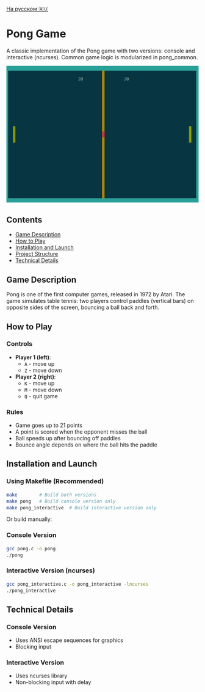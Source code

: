 [На русском 🇷🇺](README_RUS.md)

# Pong Game
A classic implementation of the Pong game with two versions: console and interactive (ncurses). Common game logic is modularized in pong_common.

![](./docs/pong-interactive.webp)

## Contents

- [Game Description](#game-description)
- [How to Play](#how-to-play)
- [Installation and Launch](#installation-and-launch)
- [Project Structure](#project-structure)
- [Technical Details](#technical-details)

## Game Description

Pong is one of the first computer games, released in 1972 by Atari. The game simulates table tennis: two players control paddles (vertical bars) on opposite sides of the screen, bouncing a ball back and forth.

## How to Play

### Controls
- **Player 1 (left)**: 
  - `A` - move up
  - `Z` - move down
- **Player 2 (right)**: 
  - `K` - move up
  - `M` - move down
  - `Q` - quit game

### Rules
- Game goes up to 21 points
- A point is scored when the opponent misses the ball
- Ball speeds up after bouncing off paddles
- Bounce angle depends on where the ball hits the paddle

## Installation and Launch

### Using Makefile (Recommended)
```bash
make        # Build both versions
make pong   # Build console version only
make pong_interactive  # Build interactive version only
```

Or build manually:

### Console Version
```bash
gcc pong.c -o pong
./pong
```

### Interactive Version (ncurses)
```bash
gcc pong_interactive.c -o pong_interactive -lncurses
./pong_interactive
```

## Technical Details

### Console Version
- Uses ANSI escape sequences for graphics
- Blocking input

### Interactive Version
- Uses ncurses library
- Non-blocking input with delay
